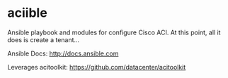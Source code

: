 aciible
================

Ansible playbook and modules for configure Cisco ACI.  At this point, all it does is create a tenant...

Ansible Docs: http://docs.ansible.com

Leverages acitoolkit: https://github.com/datacenter/acitoolkit